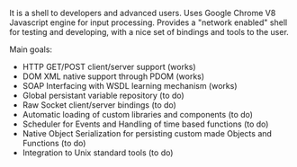 It is a shell to developers and advanced users.
Uses Google Chrome V8 Javascript engine for input processing.
Provides a "network enabled" shell for testing and developing, with a nice set of bindings and tools to the user.

Main goals:
  * HTTP GET/POST client/server support (works)
  * DOM XML native support through PDOM (works)
  * SOAP Interfacing with WSDL learning mechanism (works)
  * Global persistant variable repository (to do)
  * Raw Socket client/server bindings (to do)
  * Automatic loading of custom libraries and components (to do)
  * Scheduler for Events and Handling of time based functions (to do)
  * Native Object Serialization for persisting custom made Objects and Functions (to do)
  * Integration to Unix standard tools (to do)
